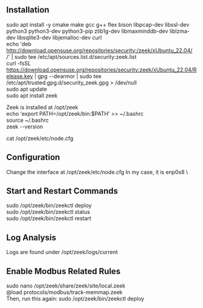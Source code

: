 ## Installation
sudo apt install -y cmake make gcc g++ flex bison libpcap-dev libssl-dev python3 python3-dev python3-pip zlib1g-dev libmaxminddb-dev liblzma-dev libsqlite3-dev libjemalloc-dev curl \
echo 'deb http://download.opensuse.org/repositories/security:/zeek/xUbuntu_22.04/ /' | sudo tee /etc/apt/sources.list.d/security:zeek.list \
curl -fsSL https://download.opensuse.org/repositories/security:zeek/xUbuntu_22.04/Release.key | gpg --dearmor | sudo tee /etc/apt/trusted.gpg.d/security_zeek.gpg > /dev/null \
sudo apt update \
sudo apt install zeek

Zeek is installed at /opt/zeek\
echo 'export PATH=/opt/zeek/bin:$PATH' >> ~/.bashrc \
source ~/.bashrc \
zeek --version

cat /opt/zeek/etc/node.cfg

## Configuration
Change the interface at /opt/zeek/etc/node.cfg
In my case, it is enp0s8 \

## Start and Restart Commands
sudo /opt/zeek/bin/zeekctl deploy \
sudo /opt/zeek/bin/zeekctl status \
sudo /opt/zeek/bin/zeekctl restart

## Log Analysis
Logs are found under /opt/zeek/logs/current

## Enable Modbus Related Rules
sudo nano /opt/zeek/share/zeek/site/local.zeek \
@load protocols/modbus/track-memmap.zeek \
Then, run this again: sudo /opt/zeek/bin/zeekctl deploy
